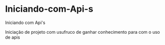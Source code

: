# Iniciando-com-Api-s
Iniciando com Api's

Iniciação de projeto com usufruco de ganhar conhecimento para com o uso de apis 
